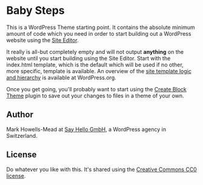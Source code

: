 # Baby Steps

This is a WordPress Theme starting point. It contains the absolute minimum amount of code which you need in order to start building out a WordPress website using the [Site Editor](https://wordpress.org/documentation/article/site-editor/).

It really is all-but completely empty and will not output **anything** on the website until you start building using the Site Editor. Start with the index.html template, which is the default which will be used if no other, more specific, template is available. An overview of the [site template logic and hierarchy](https://wordpress.org/documentation/article/template-editor/) is available at WordPress.org.

Once you get going, you'll probably want to start using the [Create Block Theme](https://wordpress.org/plugins/create-block-theme/) plugin to save out your changes to files in a theme of your own.

## Author

Mark Howells-Mead at [Say Hello GmbH](https://sayhello.ch/?ref=github.com), a WordPress agency in Switzerland.

## License

Do whatever you like with this. It's shared using the [Creative Commons CC0 license](https://creativecommons.org/public-domain/cc0/).
